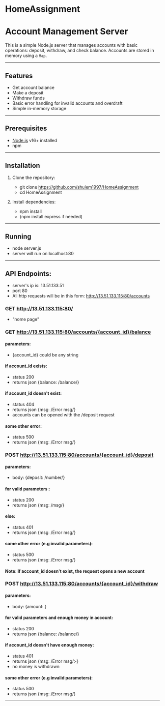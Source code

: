 # HomeAssignment

# Account Management Server

This is a simple Node.js server that manages accounts with basic operations: deposit, withdraw, and check balance. Accounts are stored in memory using a `Map`.

---

## Features

- Get account balance
- Make a deposit
- Withdraw funds
- Basic error handling for invalid accounts and overdraft
- Simple in-memory storage

---

## Prerequisites

- [Node.js](https://nodejs.org/) v16+ installed
- npm

---

## Installation

1. Clone the repository:
    - git clone https://github.com/shulem1997/HomeAssignment
    - cd HomeAssignment

2. Install dependencies: 
    - npm install
    - (npm install express if needed)

---

## Running

- node server.js
- server will run on localhost:80

---

## API Endpoints:

- server's ip is: 13.51.133.51 
- port 80
- All http requests will be in this form: http://13.51.133.115:80/accounts

### GET http://13.51.133.115:80/
 - "home page"

### GET http://13.51.133.115:80/accounts/{account_id}/balance
#### parameters: 
- {account_id} could be any string

#### if account_id exists:
- status 200
- returns json {balance: /balance/}
#### if account_id doesn't exist:
- status 404
- returns json {msg: /Error msg/}
- accounts can be opened with the /deposit request
#### some other error:
- status 500
- returns json {msg: /Error msg/}

### POST http://13.51.133.115:80/accounts/{account_id}/deposit

#### parameters:
- body: {deposit: /number/}

#### for valid parameters :
- status 200
- returns json {msg: /msg/}
#### else:
- status 401
- returns json {msg: /Error msg/}
#### some other error (e.g invalid parameters):
- status 500
- returns json {msg: /Error msg/}

#### Note: if account_id doesn't exist, the request opens a new account

### POST http://13.51.133.115:80/accounts/{account_id}/withdraw

#### parameters:
- body: {amount: <number>}

#### for valid parameters and enough money in account:
- status 200
- returns json {balance: /balance/}
#### if account_id doesn't have enough money:
- status 401
- returns json {msg: /Error msg/>}
- no money is withdrawn
#### some other error (e.g invalid parameters):
- status 500
- returns json {msg: /Error msg/}


---